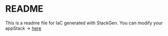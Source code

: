 # README
This is a readme file for IaC generated with StackGen.
You can modify your appStack -> [here](http://main.dev.stackgen.com/appstacks/b2832dd2-d66b-4b19-a944-7777b4cf6518)
